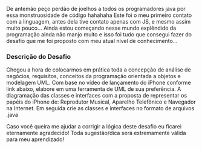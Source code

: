 De antemão peço perdão de joelhos a todos os programadores java por essa monstruosidade de código hahahaha 
Este foi o meu primeiro contato com a linguagem, antes dela tive contato apenas com JS, e mesmo assim muito pouco... Ainda estou começando nesse mundo explêndido da programação ainda não manjo muito e isso foi tudo que consegui fazer do desafio que me foi proposto com meu atual nível de conhecimento...

<h3>Descrição do Desafio</h3>

Chegou a hora de colocarmos em prática toda a concepção de análise de negócios, requisitos, conceitos da programação orientada a objetos e modelagem UML. Com base no vídeo de lançamento do iPhone conforme link abaixo, elabore em uma ferramenta de UML de sua preferência. A diagramação das classes e interfaces com a proposta de representar os papéis do iPhone de: Reprodutor Musical, Aparelho Telefônico e Navegador na Internet. Em seguida crie as classes e interfaces no formato de arquivos .java

Caso você queira me ajudar a corrigir a lógica deste desafio eu ficarei eternamente agradecido!
Toda sugestão/dica será extremamente válida para meu aprendizado!

